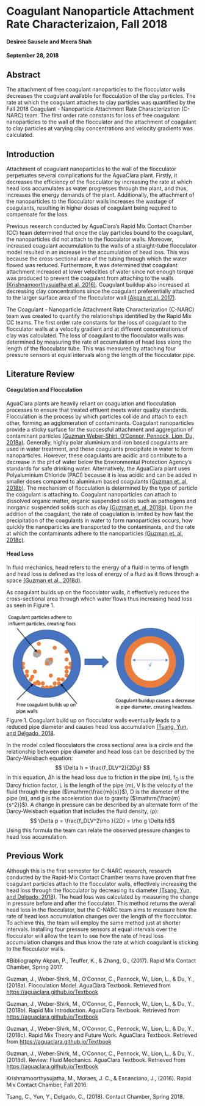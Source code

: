 # Coagulant Nanoparticle Attachment Rate Characterizaion, Fall 2018
#### Desiree Sausele and Meera Shah
#### September 28, 2018

## Abstract
The attachment of free coagulant nanoparticles to the flocculator walls decreases the coagulant available for flocculation of the clay particles. The rate at which the coagulant attaches to clay particles was quantified by the Fall 2018 Coagulant - Nanoparticle Attachment Rate Characterization (C-NARC) team. The first order rate constants for loss of free coagulant nanoparticles to the wall of the flocculator and the attachment of coagulant to clay particles at varying clay concentrations and velocity gradients was calculated.

## Introduction
Attachment of coagulant nanoparticles to the wall of the flocculator perpetuates several complications for the AguaClara plant. Firstly, it decreases the efficiency of the flocculator by increasing the rate at which head loss accumulates as water progresses through the plant, and thus, increases the energy demands of the plant. Additionally, the attachment of the nanoparticles to the flocculator walls increases the wastage of coagulants, resulting in higher doses of coagulant being required to compensate for the loss.

Previous research conducted by AguaClara’s Rapid Mix Contact Chamber (CC) team determined that once the clay particles bound to the coagulant, the nanoparticles did not attach to the flocculator walls. Moreover, increased coagulant accumulation to the walls of a straight-tube flocculator model resulted in an increase in the accumulation of head loss. This was because the cross-sectional area of the tubing through which the water flowed was reduced. Furthermore, it was determined that coagulant attachment increased at lower velocities of water since not enough torque was produced to prevent the coagulant from attaching to the walls [(Krishnamoorthysujatha et al. 2016)](https://github.com/AguaClara/contact_chamber/blob/master/rapid-mix-contact-fall2016.pdf). Coagulant buildup also increased at decreasing clay concentrations since the coagulant preferentially attached to the larger surface area of the flocculator wall [(Akpan et al. 2017)](https://github.com/AguaClara/contact_chamber/blob/master/rapid-mix-contact.pdf).

The Coagulant - Nanoparticle Attachment Rate Characterization (C-NARC) team was created to quantify the relationships identified by the Rapid Mix CC teams. The first order rate constants for the loss of coagulant to the flocculator walls at a velocity gradient and at different concentrations of clay was calculated. The loss of coagulant to the flocculator walls was determined by measuring the rate of accumulation of head loss along the length of the flocculator tube. This was measured by attaching four pressure sensors at equal intervals along the length of the flocculator pipe.

## Literature Review
#### Coagulation and Flocculation
AguaClara plants are heavily reliant on coagulation and flocculation processes to ensure that treated effluent meets water quality standards. Flocculation is the process by which particles collide and attach to each other, forming an agglomeration of contaminants. Coagulant nanoparticles provide a sticky surface for the successful attachment and aggregation of contaminant particles [(Guzman Weber-Shirt, O’Connor, Pennock, Lion, Du, 2018a)](https://aguaclara.github.io/Textbook/). Generally, highly polar aluminium and iron based coagulants are used in water treatment, and these coagulants precipitate in water to form nanoparticles. However, these coagulants are acidic and contribute to a decrease in the pH of water below the Environmental Protection Agency’s standards for safe drinking water. Alternatively, the AguaClara plant uses Polyaluminium Chloride (PACl) because it is less acidic and can be added in smaller doses compared to aluminium based coagulants [(Guzman et. al, 2018b)](https://aguaclara.github.io/Textbook/).  The mechanism of flocculation is determined by the type of particle the coagulant is attaching to. Coagulant nanoparticles can attach to dissolved organic matter, organic suspended solids such as pathogens and inorganic suspended solids such as clay [(Guzman et. al, 2018b)](https://aguaclara.github.io/Textbook/). Upon the addition of the coagulant, the rate of coagulation is limited by how fast the precipitation of the coagulants in water to form nanoparticles occurs, how quickly the nanoparticles are transported to the contaminants, and the rate at which the contaminants adhere to the nanoparticles [(Guzman et. al, 2018c)](https://aguaclara.github.io/Textbook/).

#### Head Loss
In fluid mechanics, head refers to the energy of a fluid in terms of length and head loss is defined as the loss of energy of a fluid as it flows through a space [(Guzman et al., 2018d)](https://aguaclara.github.io/Textbook/).

As coagulant builds up on the flocculator walls, it effectively reduces the cross-sectional area through which water flows thus increasing head loss as seen in Figure 1.

![Figure 1](/Images/Headloss_diagram.png)
Figure 1. Coagulant build up on flocculator walls eventually leads to a reduced pipe diameter and causes head loss accumulation [(Tsang, Yun, and Delgado, 2018](https://github.com/AguaClara/contact_chamber/blob/master/ContactChamber_Spring2018.md).

In the model coiled flocculators the cross sectional area is a circle and the relationship between pipe diameter and head loss can be described by the Darcy-Weisbach equation:
$$ \Delta h = \frac{f_DLV^2}{2Dg} $$
In this equation, $\mathrm{\Delta h}$ is the head loss due to friction in the pipe ($\mathrm{m}$), $\mathrm{f_D}$ is the Darcy friction factor, L is the length of the pipe ($\mathrm{m}$), V is the velocity of the fluid through the pipe ($\mathrm{\frac{m}{s}}$), D is the diameter of the pipe ($\mathrm{m}$), and g is the acceleration due to gravity ($\mathrm{\frac{m}{s^2}}$).
A change in pressure can be described by an alternate form of the Darcy-Weisbach equation that includes the fluid density, ($\mathrm{\rho}$):
$$ \Delta p = \frac{f_DLV^2\rho }{2D} = \rho g \Delta h$$
Using this formula the team can relate the observed pressure changes to head loss accumulation.

## Previous Work
Although this is the first semester for C-NARC research, research conducted by the Rapid-Mix Contact Chamber teams have proven that free coagulant particles attach to the flocculator walls, effectively increasing the head loss through the flocculator by decreasing its diameter [(Tsang, Yun, and Delgado, 2018)](https://github.com/AguaClara/contact_chamber/blob/master/ContactChamber_Spring2018.md). The head loss was calculated by measuring the change in pressure before and after the flocculator.
This method returns the overall head loss in the flocculator, but the C-NARC team aims to measure how the rate of head loss accumulation changes over the length of the flocculator.  To achieve this, the team will employ the same method just at shorter intervals.  Installing four pressure sensors at equal intervals over the flocculator will allow the team to see how the rate of head loss accumulation changes and thus know the rate at which coagulant is sticking to the flocculator walls.


#Bibliography
Akpan, P., Teuffer, K., & Zhang, G., (2017). Rapid Mix Contact Chamber, Spring 2017.

Guzman, J., Weber-Shirk, M., O’Connor, C., Pennock, W., Lion, L., & Du, Y., (2018a). Flocculation Model. AguaClara Textbook. Retrieved from https://aguaclara.github.io/Textbook

Guzman, J., Weber-Shirk, M., O’Connor, C., Pennock, W., Lion, L., & Du, Y., (2018b). Rapid Mix Introduction. AguaClara Textbook. Retrieved from https://aguaclara.github.io/Textbook

Guzman, J., Weber-Shirk, M., O’Connor, C., Pennock, W., Lion, L., & Du, Y., (2018c). Rapid Mix Theory and Future Work. AguaClara Textbook. Retrieved from https://aguaclara.github.io/Textbook

Guzman, J., Weber-Shirk, M., O’Connor, C., Pennock, W., Lion, L., & Du, Y., (2018d). Review: Fluid Mechanics. AguaClara Textbook. Retrieved from https://aguaclara.github.io/Textbook

Krishnamoorthysujatha, M., Moraes, J. C., & Escanciano, J., (2016). Rapid Mix Contact Chamber, Fall 2016.

Tsang, C., Yun, Y., Delgado, C., (2018). Contact Chamber, Spring 2018.
